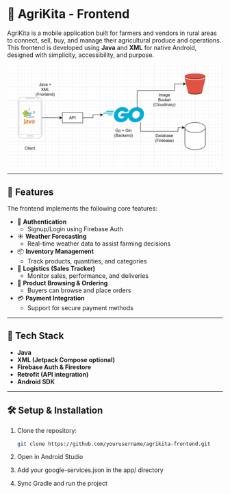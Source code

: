 # 🌾 AgriKita - Frontend

AgriKita is a mobile application built for farmers and vendors in rural areas to connect, sell, buy, and manage their agricultural produce and operations. This frontend is developed using **Java** and **XML** for native Android, designed with simplicity, accessibility, and purpose.

![System Architecture](agrikita_sys_arch.png)

---

## 📱 Features

The frontend implements the following core features:

- 🔐 **Authentication**
  - Signup/Login using Firebase Auth
- ☀️ **Weather Forecasting**
  - Real-time weather data to assist farming decisions
- 📦 **Inventory Management**
  - Track products, quantities, and categories
- 💼 **Logistics (Sales Tracker)**
  - Monitor sales, performance, and deliveries
- 🛒 **Product Browsing & Ordering**
  - Buyers can browse and place orders
- 💳 **Payment Integration**
  - Support for secure payment methods

---

## 🔧 Tech Stack

- **Java**
- **XML (Jetpack Compose optional)**
- **Firebase Auth & Firestore**
- **Retrofit (API integration)**
- **Android SDK**

---

## 🛠 Setup & Installation

1. Clone the repository:
   ```bash
   git clone https://github.com/yourusername/agrikita-frontend.git
2. Open in Android Studio

3. Add your google-services.json in the app/ directory

4. Sync Gradle and run the project

